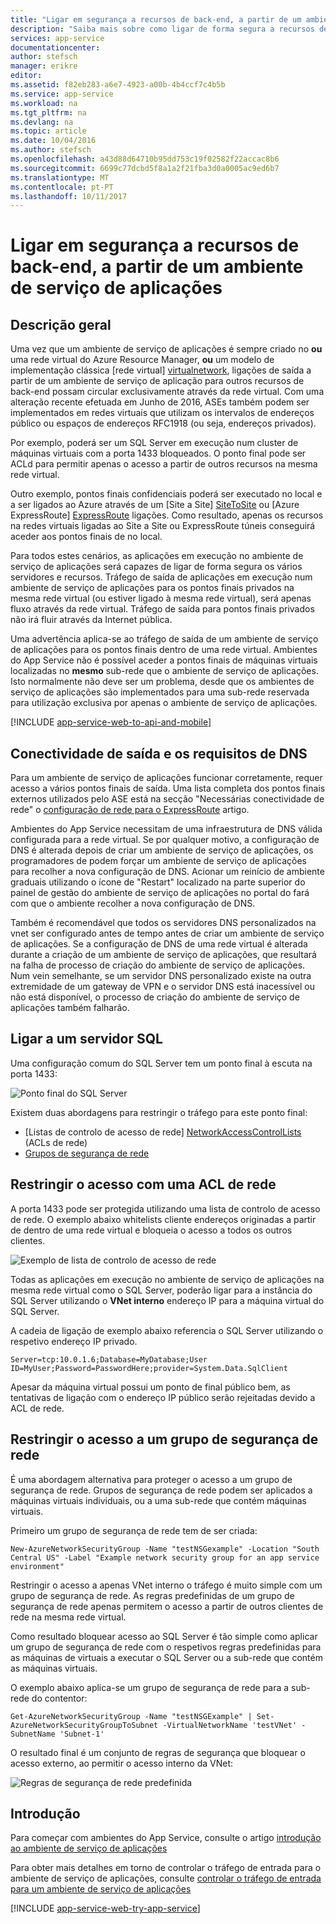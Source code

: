 ```yaml
---
title: "Ligar em segurança a recursos de back-end, a partir de um ambiente de serviço de aplicações"
description: "Saiba mais sobre como ligar de forma segura a recursos de back-end de um ambiente de serviço de aplicações."
services: app-service
documentationcenter: 
author: stefsch
manager: erikre
editor: 
ms.assetid: f82eb283-a6e7-4923-a00b-4b4ccf7c4b5b
ms.service: app-service
ms.workload: na
ms.tgt_pltfrm: na
ms.devlang: na
ms.topic: article
ms.date: 10/04/2016
ms.author: stefsch
ms.openlocfilehash: a43d88d64710b95dd753c19f02582f22accac8b6
ms.sourcegitcommit: 6699c77dcbd5f8a1a2f21fba3d0a0005ac9ed6b7
ms.translationtype: MT
ms.contentlocale: pt-PT
ms.lasthandoff: 10/11/2017
---
```

# <a name="securely-connecting-to-backend-resources-from-an-app-service-environment"></a>Ligar em segurança a recursos de back-end, a partir de um ambiente de serviço de aplicações
## <a name="overview"></a>Descrição geral
Uma vez que um ambiente de serviço de aplicações é sempre criado no **ou** uma rede virtual do Azure Resource Manager, **ou** um modelo de implementação clássica [rede virtual] [ virtualnetwork], ligações de saída a partir de um ambiente de serviço de aplicação para outros recursos de back-end possam circular exclusivamente através da rede virtual.  Com uma alteração recente efetuada em Junho de 2016, ASEs também podem ser implementados em redes virtuais que utilizam os intervalos de endereços público ou espaços de endereços RFC1918 (ou seja, endereços privados).  

Por exemplo, poderá ser um SQL Server em execução num cluster de máquinas virtuais com a porta 1433 bloqueados.  O ponto final pode ser ACLd para permitir apenas o acesso a partir de outros recursos na mesma rede virtual.  

Outro exemplo, pontos finais confidenciais poderá ser executado no local e a ser ligados ao Azure através de um [Site a Site] [ SiteToSite] ou [Azure ExpressRoute] [ ExpressRoute] ligações.  Como resultado, apenas os recursos na redes virtuais ligadas ao Site a Site ou ExpressRoute túneis conseguirá aceder aos pontos finais de no local.

Para todos estes cenários, as aplicações em execução no ambiente de serviço de aplicações será capazes de ligar de forma segura os vários servidores e recursos.  Tráfego de saída de aplicações em execução num ambiente de serviço de aplicações para os pontos finais privados na mesma rede virtual (ou estiver ligado à mesma rede virtual), será apenas fluxo através da rede virtual.  Tráfego de saída para pontos finais privados não irá fluir através da Internet pública.

Uma advertência aplica-se ao tráfego de saída de um ambiente de serviço de aplicações para os pontos finais dentro de uma rede virtual.  Ambientes do App Service não é possível aceder a pontos finais de máquinas virtuais localizadas no **mesmo** sub-rede que o ambiente de serviço de aplicações.  Isto normalmente não deve ser um problema, desde que os ambientes de serviço de aplicações são implementados para uma sub-rede reservada para utilização exclusiva por apenas o ambiente de serviço de aplicações.

[!INCLUDE [app-service-web-to-api-and-mobile](../../../includes/app-service-web-to-api-and-mobile.md)]

## <a name="outbound-connectivity-and-dns-requirements"></a>Conectividade de saída e os requisitos de DNS
Para um ambiente de serviço de aplicações funcionar corretamente, requer acesso a vários pontos finais de saída. Uma lista completa dos pontos finais externos utilizados pelo ASE está na secção "Necessárias conectividade de rede" o [configuração de rede para o ExpressRoute](app-service-app-service-environment-network-configuration-expressroute.md#required-network-connectivity) artigo.

Ambientes do App Service necessitam de uma infraestrutura de DNS válida configurada para a rede virtual.  Se por qualquer motivo, a configuração de DNS é alterada depois de criar um ambiente de serviço de aplicações, os programadores de podem forçar um ambiente de serviço de aplicações para recolher a nova configuração de DNS.  Acionar um reinício de ambiente graduais utilizando o ícone de "Restart" localizado na parte superior do painel de gestão do ambiente de serviço de aplicações no portal do fará com que o ambiente recolher a nova configuração de DNS.

Também é recomendável que todos os servidores DNS personalizados na vnet ser configurado antes de tempo antes de criar um ambiente de serviço de aplicações.  Se a configuração de DNS de uma rede virtual é alterada durante a criação de um ambiente de serviço de aplicações, que resultará na falha de processo de criação do ambiente de serviço de aplicações.  Num vein semelhante, se um servidor DNS personalizado existe na outra extremidade de um gateway de VPN e o servidor DNS está inacessível ou não está disponível, o processo de criação do ambiente de serviço de aplicações também falharão.

## <a name="connecting-to-a-sql-server"></a>Ligar a um servidor SQL
Uma configuração comum do SQL Server tem um ponto final à escuta na porta 1433:

![Ponto final do SQL Server][SqlServerEndpoint]

Existem duas abordagens para restringir o tráfego para este ponto final:

* [Listas de controlo de acesso de rede] [ NetworkAccessControlLists] (ACLs de rede)
* [Grupos de segurança de rede][NetworkSecurityGroups]

## <a name="restricting-access-with-a-network-acl"></a>Restringir o acesso com uma ACL de rede
A porta 1433 pode ser protegida utilizando uma lista de controlo de acesso de rede.  O exemplo abaixo whitelists cliente endereços originadas a partir de dentro de uma rede virtual e bloqueia o acesso a todos os outros clientes.

![Exemplo de lista de controlo de acesso de rede][NetworkAccessControlListExample]

Todas as aplicações em execução no ambiente de serviço de aplicações na mesma rede virtual como o SQL Server, poderão ligar para a instância do SQL Server utilizando o **VNet interno** endereço IP para a máquina virtual do SQL Server.  

A cadeia de ligação de exemplo abaixo referencia o SQL Server utilizando o respetivo endereço IP privado.

    Server=tcp:10.0.1.6;Database=MyDatabase;User ID=MyUser;Password=PasswordHere;provider=System.Data.SqlClient

Apesar da máquina virtual possui um ponto de final público bem, as tentativas de ligação com o endereço IP público serão rejeitadas devido a ACL de rede. 

## <a name="restricting-access-with-a-network-security-group"></a>Restringir o acesso a um grupo de segurança de rede
É uma abordagem alternativa para proteger o acesso a um grupo de segurança de rede.  Grupos de segurança de rede podem ser aplicados a máquinas virtuais individuais, ou a uma sub-rede que contém máquinas virtuais.

Primeiro um grupo de segurança de rede tem de ser criada:

    New-AzureNetworkSecurityGroup -Name "testNSGexample" -Location "South Central US" -Label "Example network security group for an app service environment"

Restringir o acesso a apenas VNet interno o tráfego é muito simple com um grupo de segurança de rede.  As regras predefinidas de um grupo de segurança de rede apenas permitem o acesso a partir de outros clientes de rede na mesma rede virtual.

Como resultado bloquear acesso ao SQL Server é tão simple como aplicar um grupo de segurança de rede com o respetivos regras predefinidas para as máquinas de virtuais a executar o SQL Server ou a sub-rede que contém as máquinas virtuais.

O exemplo abaixo aplica-se um grupo de segurança de rede para a sub-rede do contentor:

    Get-AzureNetworkSecurityGroup -Name "testNSGExample" | Set-AzureNetworkSecurityGroupToSubnet -VirtualNetworkName 'testVNet' -SubnetName 'Subnet-1'

O resultado final é um conjunto de regras de segurança que bloquear o acesso externo, ao permitir o acesso interno da VNet:

![Regras de segurança de rede predefinida][DefaultNetworkSecurityRules]

## <a name="getting-started"></a>Introdução
Para começar com ambientes do App Service, consulte o artigo [introdução ao ambiente de serviço de aplicações][IntroToAppServiceEnvironment]

Para obter mais detalhes em torno de controlar o tráfego de entrada para o ambiente de serviço de aplicações, consulte [controlar o tráfego de entrada para um ambiente de serviço de aplicações][ControlInboundASE]

[!INCLUDE [app-service-web-try-app-service](../../../includes/app-service-web-try-app-service.md)]

<!-- LINKS -->
[virtualnetwork]: https://azure.microsoft.com/documentation/articles/virtual-networks-faq/
[ControlInboundTraffic]:  app-service-app-service-environment-control-inbound-traffic.md
[SiteToSite]: https://azure.microsoft.com/documentation/articles/vpn-gateway-site-to-site-create/
[ExpressRoute]: http://azure.microsoft.com/services/expressroute/
[NetworkAccessControlLists]: https://azure.microsoft.com/documentation/articles/virtual-networks-acl/
[NetworkSecurityGroups]: https://azure.microsoft.com/documentation/articles/virtual-networks-nsg/
[IntroToAppServiceEnvironment]:  app-service-app-service-environment-intro.md
[ControlInboundASE]:  app-service-app-service-environment-control-inbound-traffic.md

<!-- IMAGES -->
[SqlServerEndpoint]: ./media/app-service-app-service-environment-securely-connecting-to-backend-resources/SqlServerEndpoint01.png
[NetworkAccessControlListExample]: ./media/app-service-app-service-environment-securely-connecting-to-backend-resources/NetworkAcl01.png
[DefaultNetworkSecurityRules]: ./media/app-service-app-service-environment-securely-connecting-to-backend-resources/DefaultNetworkSecurityRules01.png 
